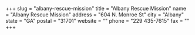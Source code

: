 +++
slug = "albany-rescue-mission"
title = "Albany Rescue Mission"
name = "Albany Rescue Mission"
address = "604 N. Monroe St"
city = "Albany"
state = "GA"
postal = "31701"
website = ""
phone = "229 435-7615"
fax = ""
+++
